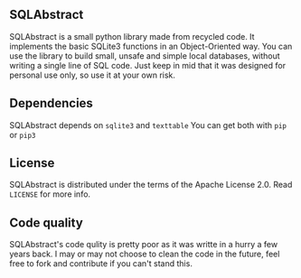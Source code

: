## SQLAbstract
SQLAbstract is a small python library made from recycled code.
It implements the basic SQLite3 functions in an Object-Oriented way.
You can use the library to build small, unsafe and simple local databases, without writing a single line of SQL code. 
Just keep in mid that it was designed for personal use only, so use it at your own risk.

## Dependencies
SQLAbstract depends on `sqlite3` and `texttable`
You can get both with `pip` or `pip3`

## License
SQLAbstract is distributed under the terms of the Apache License 2.0.
Read `LICENSE` for more info.

## Code quality
SQLAbstract's code qulity is pretty poor as it was writte in a hurry a few years back.
I may or may not choose to clean the code in the future, feel free to fork and contribute if you can't stand this.
